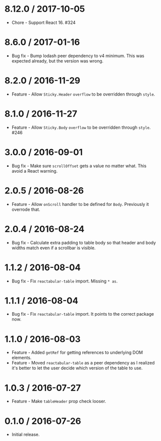 8.12.0 / 2017-10-05
==================

  * Chore - Support React 16. #324

8.6.0 / 2017-01-16
==================

  * Bug fix - Bump lodash peer dependency to v4 minimum. This was expected already, but the version was wrong.

8.2.0 / 2016-11-29
==================

  * Feature - Allow `Sticky.Header` `overflow` to be overridden through `style`.

8.1.0 / 2016-11-27
==================

  * Feature - Allow `Sticky.Body` `overflow` to be overridden through `style`. #246

3.0.0 / 2016-09-01
==================

  * Bug fix - Make sure `scrollOffset` gets a value no matter what. This avoid a React warning.

2.0.5 / 2016-08-26
==================

  * Feature - Allow `onScroll` handler to be defined for `Body`. Previously it overrode that.

2.0.4 / 2016-08-24
==================

  * Bug fix - Calculate extra padding to table body so that header and body widths match even if a scrollbar is visible.

1.1.2 / 2016-08-04
==================

  * Bug fix - Fix `reactabular-table` import. Missing `* as`.

1.1.1 / 2016-08-04
==================

  * Bug fix - Fix `reactabular-table` import. It points to the correct package now.

1.1.0 / 2016-08-03
==================

  * Feature - Added `getRef` for getting references to underlying DOM elements.
  * Feature - Moved `reactabular-table` as a peer dependency as I realized it's better to let the user decide which version of the table to use.

1.0.3 / 2016-07-27
==================

  * Feature - Make `tableHeader` prop check looser.

0.1.0 / 2016-07-26
==================

  * Initial release.
